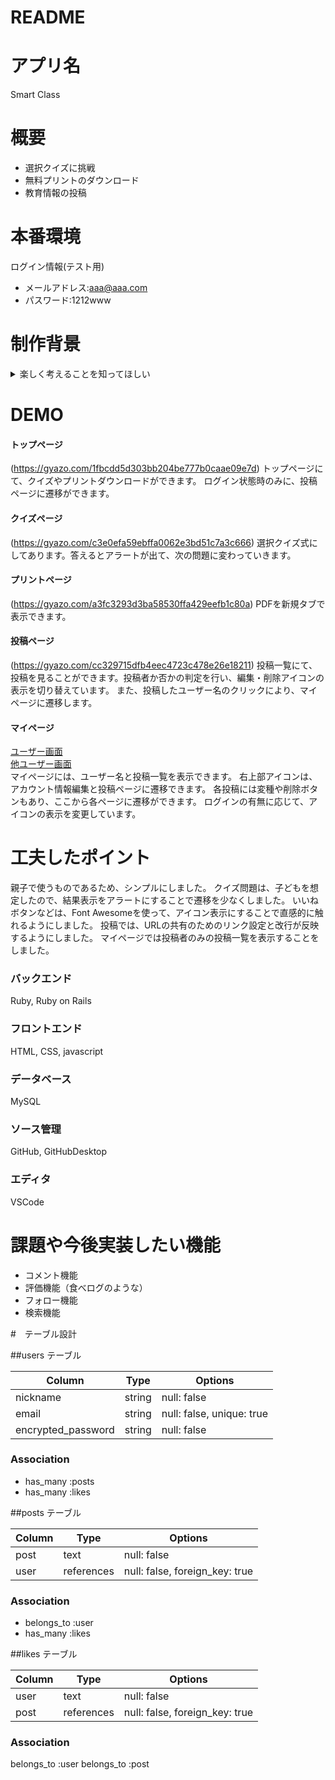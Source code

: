 # README

# アプリ名
Smart Class

# 概要
* 選択クイズに挑戦
* 無料プリントのダウンロード
* 教育情報の投稿

# 本番環境
ログイン情報(テスト用)
* メールアドレス:aaa@aaa.com
* パスワード:1212www

# 制作背景
<details><summary>楽しく考えることを知ってほしい</summary>
子どもたちの成長において重要なものは、成功体験です。
成功体験は、「もっとやろう！」と自ら取り組む原動力になります。
それには、学べる環境を用意してあげることが必要です。クイズとプリント学習をすることで「瞬時に考えること」と「じっくり考えること」の２つができます。このパターンは、思考と情緒をバランスよく育むことができる大枠です。
また、クイズは短く作っており、長時間のパソコン操作にならないようにしています。
また、両親が我が子により積極的な学びの環境を用意したいと考えた時に、たくさんの習い事から選ぶのは骨が折れます。
そこで、情報交換と共有ができる場所の提供ができるよう教育情報の投稿ができるようにしました。
親も子どもも共通でしようするアプリケーションにすることで、安心感を高めました。
長々と綴りましたが、根本は子どもたちの学習のきっかけの一つになりたい、学習へのハードルを下げてあげたいという気持ちです。楽しく考えることを知ってもらえたら幸いです。</details>

# DEMO
#### トップページ
(https://gyazo.com/1fbcdd5d303bb204be777b0caae09e7d)
トップページにて、クイズやプリントダウンロードができます。
ログイン状態時のみに、投稿ページに遷移ができます。

#### クイズページ
(https://gyazo.com/c3e0efa59ebffa0062e3bd51c7a3c666)
選択クイズ式にしてあります。答えるとアラートが出て、次の問題に変わっていきます。

#### プリントページ
(https://gyazo.com/a3fc3293d3ba58530ffa429eefb1c80a)
PDFを新規タブで表示できます。

#### 投稿ページ
(https://gyazo.com/cc329715dfb4eec4723c478e26e18211)
投稿一覧にて、投稿を見ることができます。投稿者か否かの判定を行い、編集・削除アイコンの表示を切り替えています。
また、投稿したユーザー名のクリックにより、マイページに遷移します。


#### マイページ
[ユーザー画面](https://gyazo.com/444edbeabd8d0c2c8e50aa93f36de147)  
[他ユーザー画面](https://gyazo.com/c7a4088ab3dc3c725d48c9fc87ce81ba)  
マイページには、ユーザー名と投稿一覧を表示できます。
右上部アイコンは、アカウント情報編集と投稿ページに遷移できます。
各投稿には変種や削除ボタンもあり、ここから各ページに遷移ができます。
ログインの有無に応じて、アイコンの表示を変更しています。

# 工夫したポイント
親子で使うものであるため、シンプルにしました。
クイズ問題は、子どもを想定したので、結果表示をアラートにすることで遷移を少なくしました。
いいねボタンなどは、Font Awesomeを使って、アイコン表示にすることで直感的に触れるようにしました。
投稿では、URLの共有のためのリンク設定と改行が反映するようにしました。
マイページでは投稿者のみの投稿一覧を表示することをしました。


### バックエンド
Ruby, Ruby on Rails

### フロントエンド
HTML, CSS, javascript

### データベース
MySQL

### ソース管理
GitHub, GitHubDesktop

### エディタ
VSCode

# 課題や今後実装したい機能
* コメント機能
* 評価機能（食べログのような）
* フォロー機能
* 検索機能


#　テーブル設計

##users テーブル

| Column             | Type   | Options                   |
| ------------------ | ------ | ------------------------- |
| nickname           | string | null: false               |
| email              | string | null: false, unique: true |
| encrypted_password | string | null: false               |

### Association

- has_many :posts
- has_many :likes

##posts テーブル

| Column                | Type       | Options                        |
| --------------------- | ---------- | ------------------------------ |
| post                  | text       | null: false                    |
| user                  | references | null: false, foreign_key: true |

### Association
- belongs_to :user
- has_many :likes

##likes テーブル

| Column                | Type       | Options                        |
| --------------------- | ---------- | ------------------------------ |
| user                  | text       | null: false                    |
| post                  | references | null: false, foreign_key: true |

### Association

  belongs_to :user
  belongs_to :post
